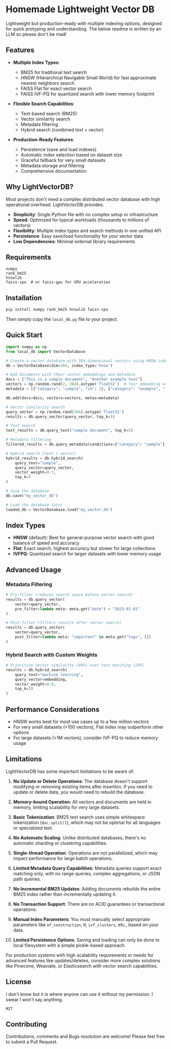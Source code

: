 # Homemade Lightweight Vector DB

Lightweight but production-ready with multiple indexing options, designed for quick protyping and understanding. The below readme is written by an LLM so please don't be mad!

## Features

- **Multiple Index Types**:
  - BM25 for traditional text search
  - HNSW (Hierarchical Navigable Small World) for fast approximate nearest neighbors search
  - FAISS Flat for exact vector search
  - FAISS IVF-PQ for quantized search with lower memory footprint

- **Flexible Search Capabilities**:
  - Text-based search (BM25)
  - Vector similarity search
  - Metadata filtering
  - Hybrid search (combined text + vector)

- **Production-Ready Features**:
  - Persistence (save and load indexes)
  - Automatic index selection based on dataset size
  - Graceful fallback for very small datasets
  - Metadata storage and filtering
  - Comprehensive documentation

## Why LightVectorDB?

Most projects don't need a complex distributed vector database with high operational overhead. LightVectorDB provides:

- **Simplicity**: Single Python file with no complex setup or infrastructure
- **Speed**: Optimized for typical workloads (thousands to millions of vectors)
- **Flexibility**: Multiple index types and search methods in one unified API
- **Persistence**: Easy save/load functionality for your vector data
- **Low Dependencies**: Minimal external library requirements

## Requirements

```
numpy
rank_bm25
hnswlib
faiss-cpu  # or faiss-gpu for GPU acceleration
```

## Installation

```bash
pip install numpy rank_bm25 hnswlib faiss-cpu
```

Then simply copy the `local_db.py` file to your project.

## Quick Start

```python
import numpy as np
from local_db import VectorDatabase

# Create a vector database with 384-dimensional vectors using HNSW index
db = VectorDatabase(dim=384, index_type='hnsw')

# Add documents with their vector embeddings and metadata
docs = ["This is a sample document", "Another example text"]
vectors = np.random.rand(2, 384).astype('float32')  # Your embedding vectors
metadata = [{"category": "sample", "id": 1}, {"category": "example", "id": 2}]

db.add(docs=docs, vectors=vectors, metas=metadata)

# Vector similarity search
query_vector = np.random.rand(384).astype('float32')
results = db.query_vector(query_vector, top_k=5)

# Text search
text_results = db.query_text("sample document", top_k=5)

# Metadata filtering
filtered_results = db.query_metadata(conditions={"category": "sample"})

# Hybrid search (text + vector)
hybrid_results = db.hybrid_search(
    query_text="sample",
    query_vector=query_vector,
    vector_weight=0.7,
    top_k=5
)

# Save the database
db.save("my_vector_db")

# Load the database later
loaded_db = VectorDatabase.load("my_vector_db")
```

## Index Types

- **HNSW** (default): Best for general-purpose vector search with good balance of speed and accuracy
- **Flat**: Exact search, highest accuracy but slower for large collections
- **IVFPQ**: Quantized search for larger datasets with lower memory usage

## Advanced Usage

### Metadata Filtering

```python
# Pre-filter (reduces search space before vector search)
results = db.query_vector(
    vector=query_vector,
    pre_filter=lambda meta: meta.get("date") > "2023-01-01"
)

# Post-filter (filters results after vector search)
results = db.query_vector(
    vector=query_vector,
    post_filter=lambda meta: "important" in meta.get("tags", [])
)
```

### Hybrid Search with Custom Weights

```python
# Prioritize vector similarity (80%) over text matching (20%)
results = db.hybrid_search(
    query_text="machine learning",
    query_vector=embedding,
    vector_weight=0.8,
    top_k=10
)
```

## Performance Considerations

- HNSW works best for most use cases up to a few million vectors
- For very small datasets (<100 vectors), Flat index may outperform other options
- For large datasets (>1M vectors), consider IVF-PQ to reduce memory usage

## Limitations

LightVectorDB has some important limitations to be aware of:

1. **No Update or Delete Operations**: The database doesn't support modifying or removing existing items after insertion. If you need to update or delete data, you would need to rebuild the database.

2. **Memory-bound Operation**: All vectors and documents are held in memory, limiting scalability for very large datasets.

3. **Basic Tokenization**: BM25 text search uses simple whitespace tokenization (`doc.split()`), which may not be optimal for all languages or specialized text.

4. **No Automatic Scaling**: Unlike distributed databases, there's no automatic sharding or clustering capabilities.

5. **Single-thread Operation**: Operations are not parallelized, which may impact performance for large batch operations.

6. **Limited Metadata Query Capabilities**: Metadata queries support exact matching only, with no range queries, complex aggregations, or JSON path queries.

7. **No Incremental BM25 Updates**: Adding documents rebuilds the entire BM25 index rather than incrementally updating it.

8. **No Transaction Support**: There are no ACID guarantees or transactional operations.

9. **Manual Index Parameters**: You must manually select appropriate parameters like `ef_construction`, `M`, `ivf_clusters`, etc., based on your data.

10. **Limited Persistence Options**: Saving and loading can only be done to local filesystem with a simple pickle-based approach.

For production systems with high scalability requirements or needs for advanced features like updates/deletes, consider more complex solutions like Pinecone, Weaviate, or Elasticsearch with vector search capabilities.

## License
I don't know but it is where anyone can use it without my permission. I swear I won't say anything.

`MIT`

## Contributing

Contributions, comments and Bugs resolution are welcome! Please feel free to submit a Pull Request.
